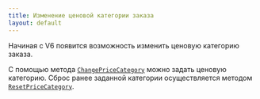 ```yaml
---
title: Изменение ценовой категории заказа 
layout: default
---
```

Начиная с V6 появится возможность изменить ценовую категорию заказа.

С помощью метода [`ChangePriceCategory`](http://iiko.github.io/front.api.sdk/v6/html/M_Resto_Front_Api_V6_Editors_IEditSession_ChangePriceCategory.htm) можно задать ценовую категорию.
Сброс ранее заданной категории осуществляется методом [`ResetPriceCategory`](http://iiko.github.io/front.api.sdk/v6/html/M_Resto_Front_Api_V6_Editors_IEditSession_ResetPriceCategory.htm).